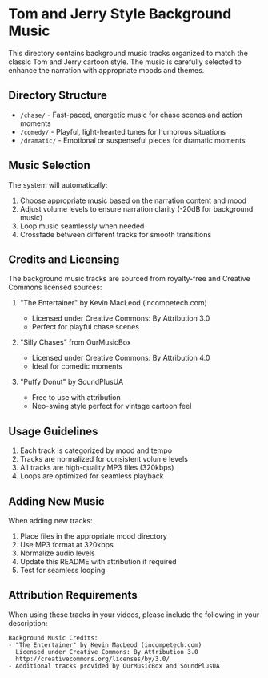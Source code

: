 # Tom and Jerry Style Background Music

This directory contains background music tracks organized to match the classic Tom and Jerry cartoon style. The music is carefully selected to enhance the narration with appropriate moods and themes.

## Directory Structure

- `/chase/` - Fast-paced, energetic music for chase scenes and action moments
- `/comedy/` - Playful, light-hearted tunes for humorous situations
- `/dramatic/` - Emotional or suspenseful pieces for dramatic moments

## Music Selection

The system will automatically:
1. Choose appropriate music based on the narration content and mood
2. Adjust volume levels to ensure narration clarity (-20dB for background music)
3. Loop music seamlessly when needed
4. Crossfade between different tracks for smooth transitions

## Credits and Licensing

The background music tracks are sourced from royalty-free and Creative Commons licensed sources:

1. "The Entertainer" by Kevin MacLeod (incompetech.com)
   - Licensed under Creative Commons: By Attribution 3.0
   - Perfect for playful chase scenes

2. "Silly Chases" from OurMusicBox
   - Licensed under Creative Commons: By Attribution 4.0
   - Ideal for comedic moments

3. "Puffy Donut" by SoundPlusUA
   - Free to use with attribution
   - Neo-swing style perfect for vintage cartoon feel

## Usage Guidelines

1. Each track is categorized by mood and tempo
2. Tracks are normalized for consistent volume levels
3. All tracks are high-quality MP3 files (320kbps)
4. Loops are optimized for seamless playback

## Adding New Music

When adding new tracks:
1. Place files in the appropriate mood directory
2. Use MP3 format at 320kbps
3. Normalize audio levels
4. Update this README with attribution if required
5. Test for seamless looping

## Attribution Requirements

When using these tracks in your videos, please include the following in your description:

```
Background Music Credits:
- "The Entertainer" by Kevin MacLeod (incompetech.com)
  Licensed under Creative Commons: By Attribution 3.0
  http://creativecommons.org/licenses/by/3.0/
- Additional tracks provided by OurMusicBox and SoundPlusUA 